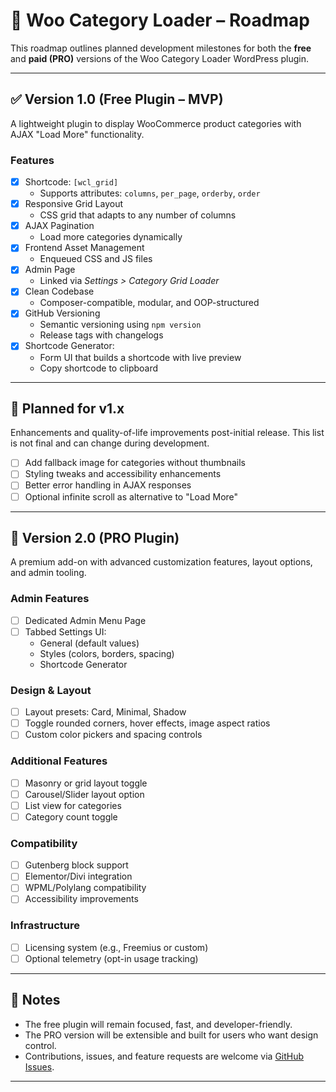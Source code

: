 # 🚧 Woo Category Loader – Roadmap

This roadmap outlines planned development milestones for both the **free** and **paid (PRO)** versions of the Woo Category Loader WordPress plugin.

---

## ✅ Version 1.0 (Free Plugin – MVP)

A lightweight plugin to display WooCommerce product categories with AJAX "Load More" functionality.

### Features
- [x] Shortcode: `[wcl_grid]`
  - Supports attributes: `columns`, `per_page`, `orderby`, `order`
- [x] Responsive Grid Layout
  - CSS grid that adapts to any number of columns
- [x] AJAX Pagination
  - Load more categories dynamically
- [x] Frontend Asset Management
  - Enqueued CSS and JS files
- [x] Admin Page
  - Linked via *Settings > Category Grid Loader*
- [x] Clean Codebase
  - Composer-compatible, modular, and OOP-structured
- [x] GitHub Versioning
  - Semantic versioning using `npm version`
  - Release tags with changelogs
- [x] Shortcode Generator:
  - Form UI that builds a shortcode with live preview
  - Copy shortcode to clipboard

---

## 🧪 Planned for v1.x

Enhancements and quality-of-life improvements post-initial release. This list is not final and can change during development.

- [ ] Add fallback image for categories without thumbnails
- [ ] Styling tweaks and accessibility enhancements
- [ ] Better error handling in AJAX responses
- [ ] Optional infinite scroll as alternative to "Load More"

---

## 🚀 Version 2.0 (PRO Plugin)

A premium add-on with advanced customization features, layout options, and admin tooling.

### Admin Features
- [ ] Dedicated Admin Menu Page
- [ ] Tabbed Settings UI:
  - General (default values)
  - Styles (colors, borders, spacing)
  - Shortcode Generator

### Design & Layout
- [ ] Layout presets: Card, Minimal, Shadow
- [ ] Toggle rounded corners, hover effects, image aspect ratios
- [ ] Custom color pickers and spacing controls

### Additional Features
- [ ] Masonry or grid layout toggle
- [ ] Carousel/Slider layout option
- [ ] List view for categories
- [ ] Category count toggle

### Compatibility
- [ ] Gutenberg block support
- [ ] Elementor/Divi integration
- [ ] WPML/Polylang compatibility
- [ ] Accessibility improvements

### Infrastructure
- [ ] Licensing system (e.g., Freemius or custom)
- [ ] Optional telemetry (opt-in usage tracking)

---

## 📝 Notes

- The free plugin will remain focused, fast, and developer-friendly.
- The PRO version will be extensible and built for users who want design control.
- Contributions, issues, and feature requests are welcome via [GitHub Issues](https://github.com/SMLWebDev/woo-category-grid-loader/issues).

---
